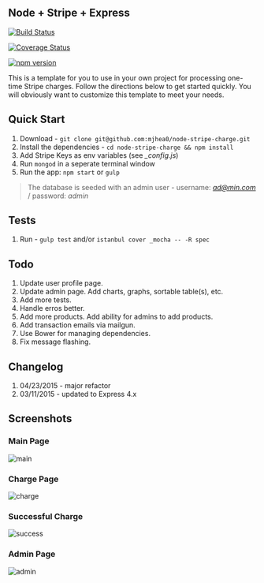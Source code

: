 ## Node + Stripe + Express

[![Build Status](https://travis-ci.org/mjhea0/node-stripe-charge.svg?branch=master)](https://travis-ci.org/mjhea0/node-stripe-charge)

[![Coverage Status](https://coveralls.io/repos/mjhea0/node-stripe-charge/badge.svg)](https://coveralls.io/r/mjhea0/node-stripe-charge)

[![npm version](https://badge.fury.io/js/node-stripe-charge.svg)](http://badge.fury.io/js/node-stripe-charge)

This is a template for you to use in your own project for processing one-time Stripe charges. Follow the directions below to get started quickly. You will obviously want to customize this template to meet your needs.

## Quick Start

1. Download - `git clone git@github.com:mjhea0/node-stripe-charge.git`
1. Install the dependencies - `cd node-stripe-charge && npm install`
1. Add Stripe Keys as env variables (see *_config.js*)
1. Run `mongod` in a seperate terminal window
1. Run the app: `npm start` or `gulp`

> The database is seeded with an admin user - username: *ad@min.com* / password: *admin*

## Tests

1. Run - `gulp test` and/or `istanbul cover _mocha -- -R spec`

## Todo

1. Update user profile page.
1. Update admin page. Add charts, graphs, sortable table(s), etc.
1. Add more tests.
1. Handle erros better.
1. Add more products. Add ability for admins to add products.
1. Add transaction emails via mailgun.
1. Use Bower for managing dependencies.
1. Fix message flashing.

## Changelog

1. 04/23/2015 - major refactor
1. 03/11/2015 - updated to Express 4.x

## Screenshots

### Main Page

![main](https://raw.github.com/mjhea0/node-stripe-charge/master/images/main.png)

### Charge Page

![charge](https://raw.github.com/mjhea0/node-stripe-charge/master/images/charge.png)

### Successful Charge

![success](https://raw.github.com/mjhea0/node-stripe-charge/master/images/success.png)

### Admin Page

![admin](https://raw.github.com/mjhea0/node-stripe-charge/master/images/admin.png)
